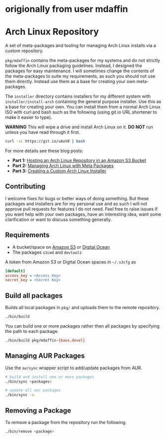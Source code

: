 # origionally from user mdaffin
# Arch Linux Repository

A set of meta-packages and tooling for managing Arch Linux installs via a custom
repository.

`pkg/mdaffin` contains the meta-packages for my systems and do not strictly
follow the Arch Linux packaging guidelines. Instead, I designed the packages
for easy maintenance. I will sometimes change the contents of the meta-packages
to suite my requirements, as such you should not use them directly. Instead use
them as a base for creating your own meta-packages.

The `installer` directory contains installers for my different system with
`installer/install-arch` containing the general purpose installer. Use this as
a base for creating your own. You can install them from a normal Arch Linux ISO
with curl and bash such as the following (using git.io URL shortener to make it
easier to type).

**WARNING** This will wipe a drive and install Arch Linux on it. **DO NOT** run
unless you have read through it first.

```bash
curl -sL https://git.io/vAoV8 | bash
```

For more details see these blog posts:

- **Part 1:** [Hosting an Arch Linux Repository in an Amazon S3 Bucket]
- **Part 2:** [Managing Arch Linux with Meta Packages]
- **Part 3:** [Creating a Custom Arch Linux Installer]

[hosting an arch linux repository in an amazon s3 bucket]: https://disconnected.systems/blog/archlinux-repo-in-aws-bucket
[managing arch linux with meta packages]: https://disconnected.systems/blog/archlinux-meta-packages
[creating a custom arch linux installer]: https://disconnected.systems/blog/archlinux-installer

## Contributing

I welcome fixes for bugs or better ways of doing something. But these packages
and installers are for my personal use and as such I will not approve pull
requests for features I do not need. Feel free to raise issues if you want help
with your own packages, have an interesting idea, want some clarification or
want to discuss something generally.

## Requirements

- A bucket/space on [Amazon S3] or [Digital Ocean]
- The packages `s3cmd` and `devtools`

A token from Amazon S3 or Digital Ocean spaces in `~/.s3cfg` as

```ini
[default]
access_key = <Access Key>
secret_key = <Secret Key>
```

[amazon s3]: https://aws.amazon.com/s3/
[digital ocean]: https://m.do.co/c/8fba3fc95fef

## Build all packages

Builds all local packages in `pkg/` and uploads them to the remote repository.

```bash
./bin/build
```

You can build one or more packages rather then all packages by specifying the
path to each package.

```bash
./bin/build pkg/mdaffin-{base,devel}
```

## Managing AUR Packages

Use the `aursync` wrapper script to add/update packages from AUR.

```bash
# build and install one or more packages
./bin/sync <packages>

# update all aur packages
./bin/sync -u
```

## Removing a Package

To remove a package from the repository run the following.

```bash
./bin/remove <package>
```
